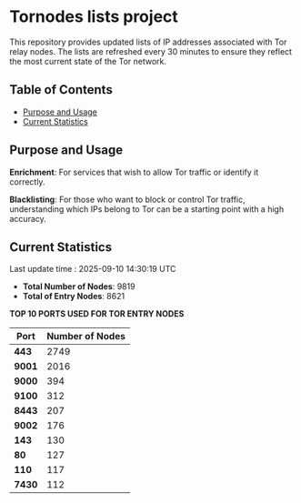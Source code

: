 # Tornodes lists project

This repository provides updated lists of IP addresses associated with Tor relay nodes. The lists are refreshed every 30 minutes to ensure they reflect the most current state of the Tor network.

## Table of Contents

- [Purpose and Usage](#purpose-and-usage)
- [Current Statistics](#current-statistics)


## Purpose and Usage

**Enrichment**: For services that wish to allow Tor traffic or identify it correctly.

**Blacklisting**: For those who want to block or control Tor traffic, understanding which IPs belong to Tor can be a starting point with a high accuracy.

## Current Statistics

Last update time : 2025-09-10 14:30:19 UTC

- **Total Number of Nodes**: 9819
- **Total of Entry Nodes**: 8621

**TOP 10 PORTS USED FOR TOR ENTRY NODES**

| **Port** | **Number of Nodes** |
|------|-----------------|
| **443**   | 2749  |
| **9001**   | 2016  |
| **9000**   | 394  |
| **9100**   | 312  |
| **8443**   | 207  |
| **9002**   | 176  |
| **143**   | 130  |
| **80**   | 127  |
| **110**   | 117  |
| **7430**   | 112  |

